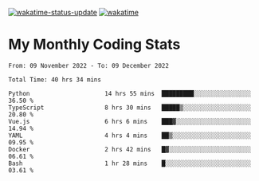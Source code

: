 [![wakatime-status-update](https://github.com/noopurphalak/noopurphalak/workflows/wakatime-status-update/badge.svg)](https://github.com/noopurphalak/noopurphalak/actions/workflows/main.yml)
[![wakatime](https://wakatime.com/badge/user/80ace140-ef40-4fdd-b8ed-f3be3d2e1aea.svg)](https://wakatime.com/@80ace140-ef40-4fdd-b8ed-f3be3d2e1aea)

# My Monthly Coding Stats

<!--START_SECTION:waka-->

```text
From: 09 November 2022 - To: 09 December 2022

Total Time: 40 hrs 34 mins

Python                     14 hrs 55 mins  █████████░░░░░░░░░░░░░░░░   36.50 %
TypeScript                 8 hrs 30 mins   █████▒░░░░░░░░░░░░░░░░░░░   20.80 %
Vue.js                     6 hrs 6 mins    ███▓░░░░░░░░░░░░░░░░░░░░░   14.94 %
YAML                       4 hrs 4 mins    ██▒░░░░░░░░░░░░░░░░░░░░░░   09.95 %
Docker                     2 hrs 42 mins   █▓░░░░░░░░░░░░░░░░░░░░░░░   06.61 %
Bash                       1 hr 28 mins    █░░░░░░░░░░░░░░░░░░░░░░░░   03.61 %
```

<!--END_SECTION:waka-->

